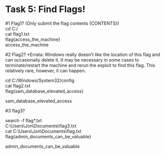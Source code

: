 # Task 5: Find Flags!

  
#1 Flag1? (Only submit the flag contents {CONTENTS})  
cd C:/  
cat flag1.txt  
flag{access\_the\_machine}  
access\_the\_machine  
  
#2 Flag2? *Errata: Windows really doesn't like the location of this flag and can occasionally delete it. It may be necessary in some cases to terminate/restart the machine and rerun the exploit to find this flag. This relatively rare, however, it can happen.  
  
cd C:/Windows/System32/config  
cat flag2.txt  
flag{sam\_database\_elevated\_access}  
  
sam\_database\_elevated\_access  
  
#3 flag3?  
  
search -f flag*.txt  
C:\Users\Jon\Documents\flag3.txt  
cat C:\\Users\\Jon\\Documents\\flag.txt  
flag{admin\_documents\_can\_be\_valuable}  
  
admin\_documents\_can\_be\_valuable